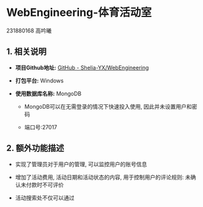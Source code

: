 # WebEngineering-体育活动室

231880168 高吟曦

## 1. 相关说明

- **项目Github地址:** [GitHub - Shelia-YX/WebEngineering](https://github.com/Shelia-YX/WebEngineering)

- **打包平台:** Windows

- **使用数据库名称:** MongoDB
  
  - MongoDB可以在无需登录的情况下快速投入使用, 因此并未设置用户和密码
  
  - 端口号:27017

## 2. 额外功能描述

- 实现了管理员对于用户的管理, 可以监控用户的账号信息

- 增加了活动费用, 活动日期和活动状态的内容, 用于控制用户的评论规则: 未确认未付款时不可评价

- 活动搜索处不仅可以通过
